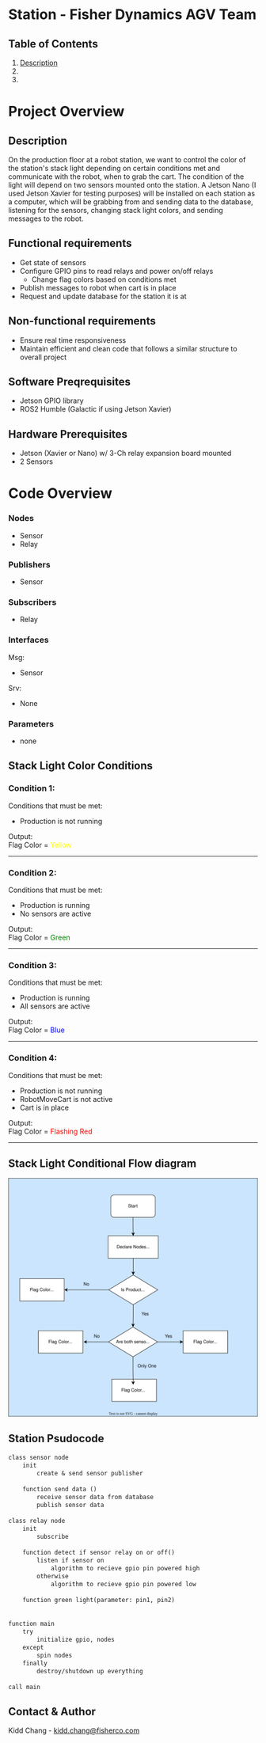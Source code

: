 # Station - Fisher Dynamics AGV Team 
## Table of Contents
1. [Description](#Description)
2. []()
3. []()

# Project Overview
## Description
On the production floor at a robot station, we want to control the color of the station's stack light depending on certain conditions met and communicate with the robot, when to grab the cart. The condition of the light will depend on two sensors mounted onto the station. A Jetson Nano (I used Jetson Xavier for testing purposes) will be installed on each station as a computer, which will be grabbing from and sending data to the database, listening for the sensors, changing stack light colors, and sending messages to the robot.

## Functional requirements
- Get state of sensors
- Configure GPIO pins to read relays and power on/off relays 
    - Change flag colors based on conditions met
- Publish messages to robot when cart is in place
- Request and update database for the station it is at

## Non-functional requirements
- Ensure real time responsiveness
- Maintain efficient and clean code that follows a similar structure to overall project

## Software Preqrequisites
- Jetson GPIO library
- ROS2 Humble (Galactic if using Jetson Xavier)

## Hardware Prerequisites
- Jetson (Xavier or Nano) w/ 3-Ch relay expansion board mounted
- 2 Sensors

# Code Overview

### Nodes
- Sensor
- Relay

### Publishers
- Sensor

### Subscribers
- Relay

### Interfaces
Msg:
- Sensor

Srv:
- None

### Parameters
- none


## Stack Light Color Conditions
### Condition 1:
Conditions that must be met:
- Production is not running

Output: \
Flag Color = <span style="color: yellow;">Yellow</span>

<hr>

### Condition 2:
Conditions that must be met:
- Production is running
- No sensors are active

Output: \
Flag Color = <span style="color: green;">Green</span>

<hr>

### Condition 3:
Conditions that must be met:
- Production is running
- All sensors are active

Output: \
Flag Color = <span style="color: Blue;">Blue</span>

<hr>

### Condition 4:
Conditions that must be met:
- Production is not running
- RobotMoveCart is not active
- Cart is in place

Output: \
Flag Color = <span style="color: Red;">Flashing Red</span>

<hr>

## Stack Light Conditional Flow diagram
<img src="flowdiagram.drawio.svg" alt="Flow diagram of the overall project" style="width:750px;"/>

## Station Psudocode
```
class sensor node
    init
        create & send sensor publisher

    function send data ()
        receive sensor data from database
        publish sensor data

class relay node
    init
        subscribe

    function detect if sensor relay on or off()
        listen if sensor on
            algorithm to recieve gpio pin powered high 
        otherwise
            algorithm to recieve gpio pin powered low

    function green light(parameter: pin1, pin2)
        

function main
    try
        initialize gpio, nodes
    except
        spin nodes
    finally
        destroy/shutdown up everything

call main
```

## Contact & Author
Kidd Chang - kidd.chang@fisherco.com